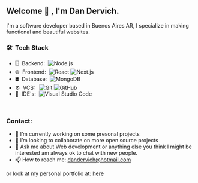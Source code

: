 <h2> Welcome 👋 , I'm Dan Dervich.</h2>

I'm a software developer based in Buenos Aires AR, I specialize in making functional and beautiful websites.

<h3> 🛠 &nbsp;Tech Stack</h3>

- 🗄 &nbsp;Backend:&nbsp;
  ![Node.js](https://img.shields.io/badge/-Node.js-0A1A2F?style=flat&logo=node.js)
- 🌐 &nbsp;Frontend:&nbsp;
  ![React](https://img.shields.io/badge/-React-0A1A2F?style=flat&logo=react)
  ![Next.js](https://img.shields.io/badge/-Next.js-0A1A2F?style=flat&logo=next.js)
- 🛢 &nbsp;Database:&nbsp;
  ![MongoDB](https://img.shields.io/badge/-MongoDB-0A1A2F?style=flat&logo=mongodb)
- ⚙️ &nbsp;VCS: &nbsp;
  ![Git](https://img.shields.io/badge/-Git-0A1A2F?style=flat&logo=git)
  ![GitHub](https://img.shields.io/badge/-GitHub-0A1A2F?style=flat&logo=github)
- 🔧 &nbsp;IDE's:&nbsp;
  ![Visual Studio Code](https://img.shields.io/badge/-Visual%20Studio%20Code-0A1A2F?style=flat&logo=visual-studio-code&logoColor=007ACC)

<br/>

<h3> Contact:</h3>

- 🔭 I’m currently working on some presonal projects
- 👯 I’m looking to collaborate on more open source projects
- 💬 Ask me about Web development or anything else you think I might be interested am always ok to chat with new people.
- 📫 How to reach me: dandervich@hotmail.com

or look at my personal portfolio at: <a target="_blank" href="https://portfolio-dan-dervich.vercel.app/"> here </a>
